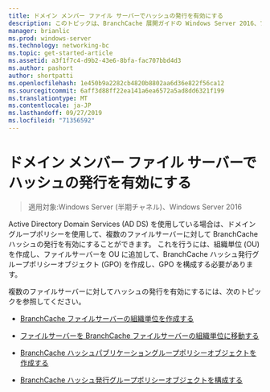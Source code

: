 ```yaml
---
title: ドメイン メンバー ファイル サーバーでハッシュの発行を有効にする
description: このトピックは、BranchCache 展開ガイドの Windows Server 2016、ブランチ オフィスに WAN 帯域幅使用量を最適化するために分散され、ホスト型キャッシュ モードで BranchCache を展開する方法を示しますの一部
manager: brianlic
ms.prod: windows-server
ms.technology: networking-bc
ms.topic: get-started-article
ms.assetid: a3f1f7c4-d9b2-43e6-8bfa-fac707bbd4d3
ms.author: pashort
author: shortpatti
ms.openlocfilehash: 1e450b9a2282cb4820b8802aa6d36e822f56ca12
ms.sourcegitcommit: 6aff3d88ff22ea141a6ea6572a5ad8dd6321f199
ms.translationtype: MT
ms.contentlocale: ja-JP
ms.lasthandoff: 09/27/2019
ms.locfileid: "71356592"
---
```

# <a name="enable-hash-publication-for-domain-member-file-servers"></a>ドメイン メンバー ファイル サーバーでハッシュの発行を有効にする

>適用対象:Windows Server (半期チャネル)、Windows Server 2016

Active Directory Domain Services (AD DS) を使用している場合は、ドメイングループポリシーを使用して、複数のファイルサーバーに対して BranchCache ハッシュの発行を有効にすることができます。 これを行うには、組織単位 (OU) を作成し、ファイルサーバーを OU に追加して、BranchCache ハッシュ発行グループポリシーオブジェクト (GPO) を作成し、GPO を構成する必要があります。  
  
複数のファイルサーバーに対してハッシュの発行を有効にするには、次のトピックを参照してください。  
  
-   [BranchCache ファイルサーバーの組織単位を作成する](../../branchcache/deploy/Create-the-BranchCache-File-Servers-Organizational-Unit.md)  
  
-   [ファイルサーバーを BranchCache ファイルサーバーの組織単位に移動する](../../branchcache/deploy/Move-File-Servers-to-the-BranchCache-File-Servers-Organizational-Unit.md)  
  
-   [BranchCache ハッシュパブリケーショングループポリシーオブジェクトを作成する](../../branchcache/deploy/Create-the-BranchCache-Hash-Publication-Group-Policy-Object.md)  
  
-   [BranchCache ハッシュ発行グループポリシーオブジェクトを構成する](../../branchcache/deploy/Configure-the-BranchCache-Hash-Publication-Group-Policy-Object.md)  
  


